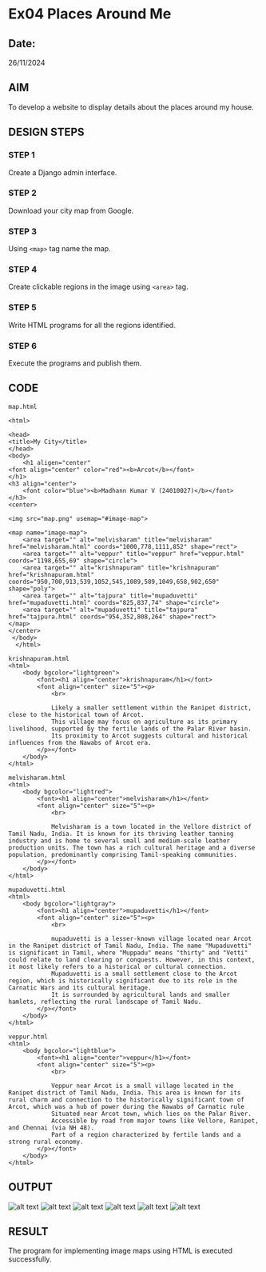 # Ex04 Places Around Me
## Date: 
26/11/2024
## AIM
To develop a website to display details about the places around my house.

## DESIGN STEPS

### STEP 1
Create a Django admin interface.

### STEP 2
Download your city map from Google.

### STEP 3
Using ```<map>``` tag name the map.

### STEP 4
Create clickable regions in the image using ```<area>``` tag.

### STEP 5
Write HTML programs for all the regions identified.

### STEP 6
Execute the programs and publish them.

## CODE
```
map.html

<html>

<head>
<title>My City</title>
</head> 
<body>
    <h1 aligen="center"
<font align="center" color="red"><b>Arcot</b></font>
</h1>
<h3 align="center">
    <font color="blue"><b>Madhann Kumar V (24010027)</b></font>
</h3>
<center>

<img src="map.png" usemap="#image-map">

<map name="image-map">
    <area target="" alt="melvisharam" title="melvisharam" href="melvisharam.html" coords="1000,778,1111,852" shape="rect">
    <area target="" alt="veppur" title="veppur" href="veppur.html" coords="1198,655,69" shape="circle">
    <area target="" alt="krishnapuram" title="krishnapuram" href="krishnapuram.html" coords="950,700,913,539,1052,545,1089,589,1049,658,902,650" shape="poly">
    <area target="" alt="tajpura" title="mupaduvetti" href="mupaduvetti.html" coords="825,837,74" shape="circle">
    <area target="" alt="mupaduvetti" title="tajpura" href="tajpura.html" coords="954,352,808,264" shape="rect">
</map>
</center>
 </body>
  </html>

krishnapuram.html
<html>
    <body bgcolor="lightgreen">
        <font><h1 align="center">krishnapuram</h1></font>
        <font align="center" size="5"><p>
            <br>
        
            Likely a smaller settlement within the Ranipet district, close to the historical town of Arcot.
            This village may focus on agriculture as its primary livelihood, supported by the fertile lands of the Palar River basin.
            Its proximity to Arcot suggests cultural and historical influences from the Nawabs of Arcot era.
        </p></font>
    </body>
</html>

melvisharam.html
<html>
    <body bgcolor="lightred">
        <font><h1 align="center">melvisharam</h1></font>
        <font align="center" size="5"><p>
            <br>
           
            Melvisharam is a town located in the Vellore district of Tamil Nadu, India. It is known for its thriving leather tanning industry and is home to several small and medium-scale leather production units. The town has a rich cultural heritage and a diverse population, predominantly comprising Tamil-speaking communities.
        </p></font>
    </body>
</html>

mupaduvetti.html
<html>
    <body bgcolor="lightgray">
        <font><h1 align="center">mupaduvetti</h1></font>
        <font align="center" size="5"><p>
            <br>
            
            mupaduvetti is a lesser-known village located near Arcot in the Ranipet district of Tamil Nadu, India. The name "Mupaduvetti" is significant in Tamil, where "Muppadu" means "thirty" and "Vetti" could relate to land clearing or conquests. However, in this context, it most likely refers to a historical or cultural connection.
            Mupaduvetti is a small settlement close to the Arcot region, which is historically significant due to its role in the Carnatic Wars and its cultural heritage.
            It is surrounded by agricultural lands and smaller hamlets, reflecting the rural landscape of Tamil Nadu.
        </p></font>
    </body>
</html>

veppur.html
<html>
    <body bgcolor="lightblue">
        <font><h1 align="center">veppur</h1></font>
        <font align="center" size="5"><p>
            <br>
            
            Veppur near Arcot is a small village located in the Ranipet district of Tamil Nadu, India. This area is known for its rural charm and connection to the historically significant town of Arcot, which was a hub of power during the Nawabs of Carnatic rule
            Situated near Arcot town, which lies on the Palar River.
            Accessible by road from major towns like Vellore, Ranipet, and Chennai (via NH 48).
            Part of a region characterized by fertile lands and a strong rural economy.
        </p></font>
    </body>
</html>
```
## OUTPUT
![alt text](<Screenshot (38).png>)
![alt text](<Screenshot (33).png>)
![alt text](<Screenshot (34).png>)
![alt text](<Screenshot (35).png>)
![alt text](<Screenshot (36).png>)
![alt text](<Screenshot (37).png>)



## RESULT
The program for implementing image maps using HTML is executed successfully.
